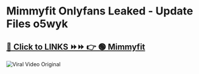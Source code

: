 
 # Mimmyfit Onlyfans Leaked - Update Files o5wyk

## <h2><a href="https://clipsfans.com/Mimmyfit&ref=git">🔗 Click to LINKS ⏩⏩ 👉 🟢 Mimmyfit </a></h2>

<a href="https://clipsfans.com/Mimmyfit&ref=git" rel="nofollow" data-target="animated-image.originalLink"><img src="https://i.ibb.co.com/xMMVF88/686577567.gif" alt="Viral Video Original" style="max-width: 100%; display: inline-block;" data-target="animated-image.originalImage"></a>

